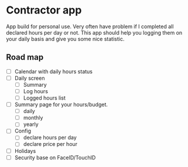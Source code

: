 # Contractor app

App build for personal use. Very often have problem if I completed all declared hours per day or not. This app should help you logging them on your daily basis and give you some nice statistic.

## Road map

- [ ] Calendar with daily hours status
- [ ] Daily screen
    - [ ] Summary
    - [ ] Log hours
    - [ ] Logged hours list
- [ ] Summary page for your hours/budget.
    - [ ] daily
    - [ ] monthly
    - [ ] yearly
- [ ] Config 
    - [ ] declare hours per day
    - [ ] declare price per hour
- [ ] Holidays
- [ ] Security base on FaceID/TouchID
